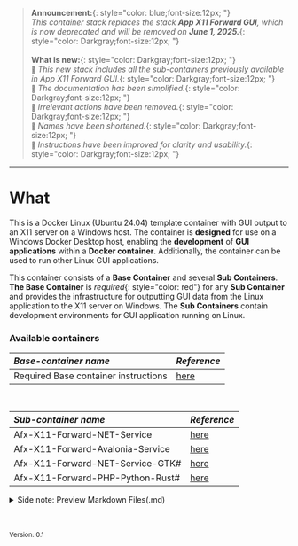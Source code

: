 

> **Announcement:**{: style="color: blue;font-size:12px; "} <br>
*This container stack replaces the stack **App X11 Forward GUI**, which is now deprecated and will be removed on **June 1, 2025.***{: style="color: Darkgray;font-size:12px; "}   <br><br>
**What is new:**{: style="color: Darkgray;font-size:12px; "} <br>
<small>🌟</small> *This new stack includes all the sub-containers previously available in App X11 Forward GUI.*{: style="color: Darkgray;font-size:12px; "} <br>
<small>🌟</small> *The documentation has been simplified.*{: style="color: Darkgray;font-size:12px; "} <br>
<small>🌟</small> *Irrelevant actions have been removed.*{: style="color: Darkgray;font-size:12px; "}<br>
<small>🌟</small> *Names have been shortened.*{: style="color: Darkgray;font-size:12px; "} <br>
<small>🌟</small> *Instructions have been improved for clarity and usability.*{: style="color: Darkgray;font-size:12px; "} <br>

<hr>

# What
This is a Docker Linux (Ubuntu 24.04) template container with GUI output to an X11 server on a Windows host. The container is **designed** for use on a Windows Docker Desktop host, enabling the **development** of **GUI applications** within a **Docker container**. Additionally, the container can be used to run other Linux GUI applications.

This container consists of a **Base Container** and several **Sub Containers**. **The Base Container** is *required*{: style="color: red"} for any **Sub Container** and provides the infrastructure for outputting GUI data from the Linux application to the X11 server on Windows. The **Sub Containers** contain development environments for GUI application running on Linux. 

### Available containers

| ***Base-container name***            | ***Reference*** |
|:-----------------                   |:----------------|
| Required Base container instructions         | [here](./Howtos/howto_create_a_dev_container#the-basic-container-setup) |

<br>

| ***Sub-container name***            | ***Reference*** |
|:-----------------                   |:----------------|
| Afx-X11-Forward-NET-Service         | [here](./Howtos/howto_create_a_dev_container#31-creating-the-net-sub-container-afx-x11-forward-net-service) |
| Afx-X11-Forward-Avalonia-Service    | [here](./Howtos/howto_create_a_dev_container#32-creating-an-avalonia-net-sub-container-afx-x11-forward-avalonia-service)|
| Afx-X11-Forward-NET-Service-GTK#    | [here](./Howtos/howto_create_a_dev_container#33-creating-an-net-gtk-sub-container-afx-x11-forward-net-service-gtk)  |
| Afx-X11-Forward-PHP-Python-Rust#    | [here](./Howtos/howto_create_a_dev_container#34---a-phppythonrust-sub-container)  |

<details closed>  
  <summary class="clickable-summary">
  <span  class="summary-icon"></span> 
  Side note: Preview Markdown Files(.md)
  </summary> 	<!-- On same line is failure, Don't indent the following Markdown lines!  -->

> <br>
> 
> ### Preview Markdown Files(.md)
>
>To preview the Markdown (.md) files in this project, one of the solutions is to open these files in Visual Studio Code (VSC) and install the plugin: **Markdown Preview GitHub Styling** (Tested with version 2.04). Other plugins, or plugins for other programs, may not always work correctly with the file links in the documentation. I use the file link syntax supported by GitHub (Jekyll), which is also compatible with the above-mentioned plugin.
>
> To display the Preview screen in VSC: 
>- Ensure that you are **not** working in ***Restricted mode***.
>- Click on the "file.md" tab and choose: "Open preview." 
>- Alternatively, you can click the 'Open Preview to the Side' button at the top right. 
>
><br>
<a href="https://github.com/mjbvz/vscode-github-markdown-preview-style" target="_blank">Click here for more information on the Markdown Preview GitHub Styling plugin</a>
</details>


<br><br>
<small>Version: 0.1 </small>